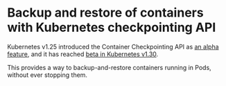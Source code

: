 # Backup and restore of containers with Kubernetes checkpointing API

Kubernetes v1.25 introduced the Container Checkpointing API as [an alpha feature](https://kubernetes.io/blog/2022/12/05/forensic-container-checkpointing-alpha/), and it has reached [beta in Kubernetes v1.30](https://kubernetes.io/docs/reference/node/kubelet-checkpoint-api/).

This provides a way to backup-and-restore containers running in Pods, without ever stopping them.
